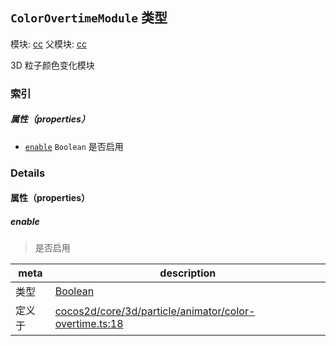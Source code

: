 ## `ColorOvertimeModule` 类型



模块: [cc](../modules/cc.md)
父模块: [cc](../modules/cc.md)


3D 粒子颜色变化模块



### 索引

##### 属性（properties）

  - [`enable`](#enable) `Boolean` 是否启用





### Details


#### 属性（properties）


##### enable

> 是否启用

| meta | description |
|------|-------------|
| 类型 | <a href="https://developer.mozilla.org/en/JavaScript/Reference/Global_Objects/Boolean" class="crosslink external" target="_blank">Boolean</a> |
| 定义于 | [cocos2d/core/3d/particle/animator/color-overtime.ts:18](https://github.com/cocos-creator/engine/blob/76f37f407b386c997979b56dd0d3e99ac2c02cc4/cocos2d/core/3d/particle/animator/color-overtime.ts#L18) |






